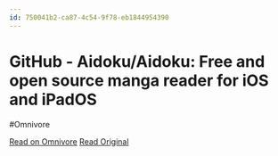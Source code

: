 ```yaml
---
id: 750041b2-ca87-4c54-9f78-eb1844954390
---
```


# GitHub - Aidoku/Aidoku: Free and open source manga reader for iOS and iPadOS
#Omnivore

[Read on Omnivore](https://omnivore.app/me/https-github-com-aidoku-aidoku-18ea2e4e6fb)
[Read Original](https://github.com/Aidoku/Aidoku)

